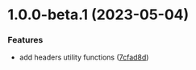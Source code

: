 # 1.0.0-beta.1 (2023-05-04)


### Features

* add headers utility functions ([7cfad8d](https://github.com/httpland/headers-utils/commit/7cfad8de91b6f1a2ba7c5d34eb77c7dfc5218ffc))
